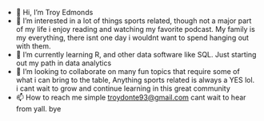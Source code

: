 - 👋 Hi, I’m Troy Edmonds
- 👀 I’m interested in a lot of things sports related, though not a major part of my life i enjoy reading and watching my favorite podcast. My family is my everything, there isnt one day i wouldnt want to spend hanging out with them.
- 🌱 I’m currently learning R, and other data software like SQL. Just starting out my path in data analytics 
- 💞️ I’m looking to collaborate on many fun topics that require some of what i can bring to the table, Anything sports related is always a YES lol. i cant wait to grow and continue learning in this great community
- 📫 How to reach me simple troydonte93@gmail.com cant wait to hear from yall. bye 

<!---
Troy-Analytics/Troy-Analytics is a ✨ special ✨ repository because its `README.md` (this file) appears on your GitHub profile.
You can click the Preview link to take a look at your changes.
--->
